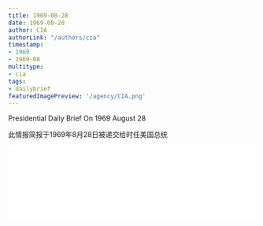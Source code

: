 ```yaml
---
title: 1969-08-28
date: 1969-08-28
author: CIA 
authorLink: "/authors/cia"
timestamp: 
- 1969
- 1969-08
multitype: 
- cia
tags: 
- dailybrief
featuredImagePreview: '/agency/CIA.png'
---
```



Presidential Daily Brief On 1969 August 28

此情报简报于1969年8月28日被递交给时任美国总统

<!--more-->





<div id="over" style="width:100%; overflow:hidden"> <iframe id="sFrame" name="sFrame" frameborder="no" border="0"  allowfullscreen marginwidth="0" scrolling="no" src = " /CIA/1969-08-28.html "  style = " position:absulute; width: 806px; top: 300;" > </iframe> </div>